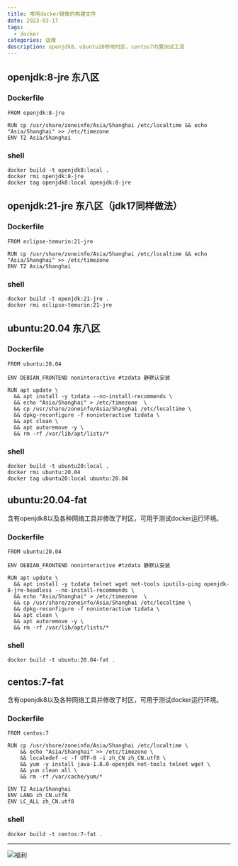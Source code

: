 ```yaml
---
title: 常用docker镜像的构建文件
date: 2023-03-17
tags:
  - docker
categories: 运维
description: openjdk8、ubuntu20修改时区，centos7内置测试工具
---
```


## openjdk:8-jre 东八区
### Dockerfile
```text
FROM openjdk:8-jre

RUN cp /usr/share/zoneinfo/Asia/Shanghai /etc/localtime && echo "Asia/Shanghai" >> /etc/timezone
ENV TZ Asia/Shanghai
```
### shell
```shell
docker build -t openjdk8:local .
docker rmi openjdk:8-jre
docker tag openjdk8:local openjdk:8-jre
```

## openjdk:21-jre 东八区（jdk17同样做法）
### Dockerfile
```text
FROM eclipse-temurin:21-jre

RUN cp /usr/share/zoneinfo/Asia/Shanghai /etc/localtime && echo "Asia/Shanghai" >> /etc/timezone
ENV TZ Asia/Shanghai
```
### shell
```shell
docker build -t openjdk:21-jre .
docker rmi eclipse-temurin:21-jre
```

## ubuntu:20.04 东八区
### Dockerfile
```text
FROM ubuntu:20.04

ENV DEBIAN_FRONTEND noninteractive #tzdata 静默认安装

RUN apt update \
  && apt install -y tzdata --no-install-recommends \
  && echo "Asia/Shanghai" > /etc/timezone  \
  && cp /usr/share/zoneinfo/Asia/Shanghai /etc/localtime \
  && dpkg-reconfigure -f noninteractive tzdata \
  && apt clean \
  && apt autoremove -y \
  && rm -rf /var/lib/apt/lists/*
```
### shell
```shell
docker build -t ubuntu20:local .
docker rmi ubuntu:20.04
docker tag ubuntu20:local ubuntu:20.04
```

## ubuntu:20.04-fat
含有openjdk8以及各种网络工具并修改了时区，可用于测试docker运行环境。
### Dockerfile
```text
FROM ubuntu:20.04

ENV DEBIAN_FRONTEND noninteractive #tzdata 静默认安装

RUN apt update \
  && apt install -y tzdata telnet wget net-tools iputils-ping openjdk-8-jre-headless --no-install-recommends \
  && echo "Asia/Shanghai" > /etc/timezone  \
  && cp /usr/share/zoneinfo/Asia/Shanghai /etc/localtime \
  && dpkg-reconfigure -f noninteractive tzdata \
  && apt clean \
  && apt autoremove -y \
  && rm -rf /var/lib/apt/lists/*
```
### shell
```shell
docker build -t ubuntu:20.04-fat .
```

## centos:7-fat
含有openjdk8以及各种网络工具并修改了时区，可用于测试docker运行环境。
### Dockerfile
```text
FROM centos:7

RUN cp /usr/share/zoneinfo/Asia/Shanghai /etc/localtime \
    && echo "Asia/Shanghai" >> /etc/timezone \
    && localedef -c -f UTF-8 -i zh_CN zh_CN.utf8 \
    && yum -y install java-1.8.0-openjdk net-tools telnet wget \
    && yum clean all \
    && rm -rf /var/cache/yum/*

ENV TZ Asia/Shanghai
ENV LANG zh_CN.utf8
ENV LC_ALL zh_CN.utf8
```
### shell
```shell
docker build -t centos:7-fat .
```

------
![福利](/images/骚图/三国杀/孙尚香2.jpg)

